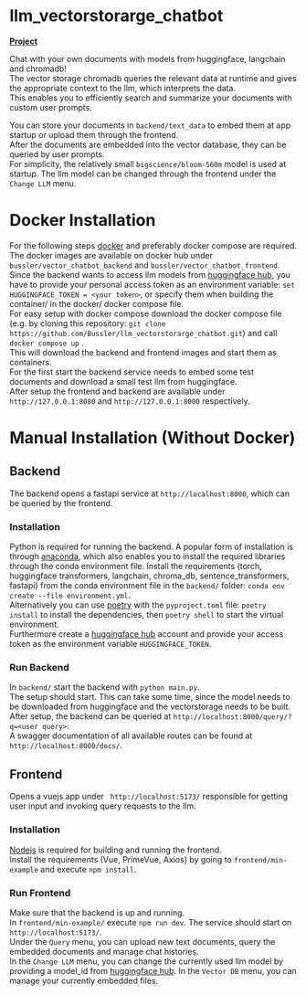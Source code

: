 # llm_vectorstorarge_chatbot

[**Project**](https://bussler.github.io/vectorstorage-chatbot/)

Chat with your own documents with models from huggingface, langchain and chromadb!  
The vector storage chromadb queries the relevant data at runtime and gives the appropriate context to the llm, which interprets the data.  
This enables you to efficiently search and summarize your documents with custom user prompts.

You can store your documents in `backend/text_data` to embed them at app startup or upload them through the frontend.  
After the documents are embedded into the vector database, they can be queried by user prompts.  
For simplicity, the relatively small `bigscience/bloom-560m` model is used at startup. The llm model can be changed through the frontend under the `Change LLM` menu.

# Docker Installation
For the following steps [docker](https://docs.docker.com/) and preferably docker compose are required.  
The docker images are available on docker hub under `bussler/vector_chatbot_backend` and `bussler/vector_chatbot_frontend`.  
Since the backend wants to access llm models from [huggingface hub](https://huggingface.co), you have to provide your personal access token as an environment variable: `set HUGGINGFACE_TOKEN = <your token>`, or specify them when building the container/ in the docker/ docker compose file.  
For easy setup with docker compose download the docker compose file (e.g. by cloning this repository: `git clone https://github.com/Bussler/llm_vectorstorarge_chatbot.git`) and call `docker compose up` .  
This will download the backend and frontend images and start them as containers.  
For the first start the backend service needs to embed some test documents and download a small test llm from huggingface.  
After setup the frontend and backend are available under `http://127.0.0.1:8080` and `http://127.0.0.1:8000` respectively.

# Manual Installation (Without Docker)
## Backend
The backend opens a fastapi service at `http://localhost:8000`, which can be queried by the frontend.  

### Installation
Python is required for running the backend. A popular form of installation is through [anaconda](https://www.anaconda.com/), which also enables you to install the required libraries through the conda environment file.
Install the requirements (torch, huggingface transformers, langchain, chroma_db, sentence_transformers, fastapi) from the conda environment file in the `backend/` folder: `conda env create --file environment.yml`.  
Alternatively you can use [poetry](https://python-poetry.org/docs/) with the `pyproject.toml` file: `poetry install` to install the dependencies, then `poetry shell` to start the virtual environment.  
Furthermore create a [huggingface hub](https://huggingface.co) account and provide your access token as the environment variable `HUGGINGFACE_TOKEN`.

### Run Backend
In `backend/` start the backend with `python main.py`.  
The setup should start. This can take some time, since the model needs to be downloaded from huggingface and the vectorstorage needs to be built.  
After setup, the backend can be queried at `http://localhost:8000/query/?q=<user query>`.  
A swagger documentation of all available routes can be found at `http://localhost:8000/docs/`.  

## Frontend
Opens a vuejs app under ` http://localhost:5173/` responsible for getting user input and invoking query requests to the llm.

### Installation
[Nodejs](https://nodejs.org/de) is required for building and running the frontend.  
Install the requirements (Vue, PrimeVue, Axios) by going to `frontend/min-example` and execute `npm install`.

### Run Frontend
Make sure that the backend is up and running.  
In `frontend/min-example/` execute `npm run dev`. The service should start on `http://localhost:5173/`.  
Under the `Query` menu, you can upload new text documents, query the embedded documents and manage chat histories.  
In the `Change LLM` menu, you can change the currently used llm model by providing a model_id from [huggingface hub](https://huggingface.co/models).
In the `Vector DB` menu, you can manage your currently embedded files.  
